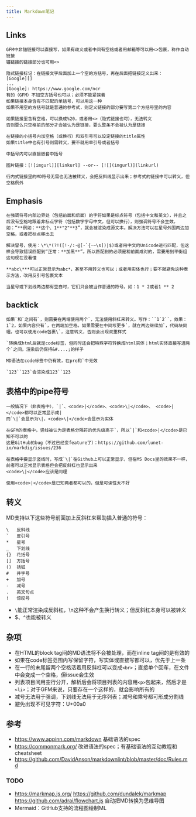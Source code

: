 ```yaml
---
title: Markdown笔记
---
```


## Links

```
GFM中非锚链接可以直接写，如果有歧义或者中间有空格或者用邮箱等可以用<>包裹，称作自动链接
锚链接的链接部分也可用<>

隐式链接标记：在链接文字后面加上一个空的方括号，再在后面把链接定义出来：
[Google][]
...
[Google]: https://www.google.com/ncr
有的（GFM）不加空方括号也可以；必须不能紧挨着
如果链接本身含有不匹配的单括号，可以用这一种
如果不用空的方括号就是普通的参考式，则定义链接的部分要写第二个方括号里的内容

如果链接里含有空格，可以换成%20，或者用<>（隐式链接也可），无法转义
否则要么只空格前的部分才会被认为是链接，要么整条不会被认为是链接

在链接的小括号内加空格（或换行）和双引号可以设定链接的title属性
如果title中也有引号则需转义，要不就用单引号或者括号

中括号内可以直接嵌套中括号

图片链接：[![imgurl]][linkurl] --or-- [![](imgurl)](linkurl)

行内式链接里的MD符号无需也无法被转义，会把反斜线显示出来；参考式的链接中可以转义，但空格例外
```

## Emphasis

```
在强调符号内部边界处（包括前面和后面）的字符如果是标点符号（包括中文和英文），并且之后没有空格地跟着非标点字符（包括数字字母中文，但可以换行），则强调符号不会生效。如：“**例如：**这个、1**"2"**3”，就会被渲染成源文本。解决方法可以在星号外围两边加空格，或者把标点移出去

解决冒号，使用：\*\*(?!([!-/:-@[-`{-~\s])|$)或者用中文的Unicode进行匹配，但这样会导致错误匹配到“正常：**加黑**”。所以匹配到的必须是和前面成对的，需要用到平衡组
这句现在没看懂

**abc\***可以正常显示为abc*，甚至不用转义也可以；或者用实体也行；要不就避免这种表示方法，改用反引号包裹文本

当星号或下划线两边都有空白时，它们只会被当作普通的符号。如：1 * 2或者1 ** 2
```

## backtick

```
如果`和`之间有`，则需要在两端使用两个`，无法使用斜杠来转义。写作：``1`2``，效果：1`2，如果内容只有`，在两端加空格。如果需要在中间写更多`，就在两边继续加`，代码块同理。也可以使用code包裹\`，注意转义，否则会出现双重样式

`转换成html后就是code标签，但同时还会把特殊字符转换成html实体；html实体直接写进两个`之间，渲染后仍保持&#....;的样子

MD语法在code标签中仍有效，在pre和`中无效

`123``123`会渲染成123``123
```

## 表格中的pipe符号

```
一般情况下（非表格中），`|`、<code>|</code>、<code>\|</code>、 <code>|</code>都可以正常显示成|
而`\|`会显示为\|，<code>\|</code>会显示为实体

在GFM的表格中，竖线被认为是表格分隔符的优先级高于`，所以`|`和<code>|</code>是已知不可以的
这是GitHub的bug（不过已经变feature了）：https://github.com/lunet-io/markdig/issues/236

在表格中要显示竖线时，写成`\|`在Github上可以正常显示，但在MS Docs里的效果不一样，前者可以正常显示表格但会把反斜杠也显示出来
<code>\|</code>应该是同理

使用<code>|</code>是已知两者都可以的，但是可读性太不好
```

## 转义

MD支持以下这些符号前面加上反斜杠来帮助插入普通的符号：

```
\   反斜线
`   反引号
*   星号
_   下划线
{}  花括号
[]  方括号
()  括弧
#   井字号
+   加号
-   减号
.   英文句点
!   惊叹号
```

* `\`能正常渲染成反斜杠，\n这种不会产生换行转义；但反斜杠本身可以被转义
* $、^也能被转义

## 杂项

* 在HTML的block tag间的MD语法将不会被处理，而在inline tag间的是有效的
* 如果在code标签范围内写保留字符，写实体或直接写都可以，优先于上一条
* 在一行的末尾留两个空格活着用反斜杠可以变成`<br>`；直接单个回车，在文件中会变成一个空格，但issue会生效
* 列表项目间用空行分开，解析后会将项目列表的内容用`<p>`包起来，然后才是`<li>`；对于GFM来说，只要存在一个这样的，就会影响所有的
* 减号无法用于强调，下划线无法用于无序列表；减号和乘号都可形成分割线
* 避免出现不可见字符：U+00a0

## 参考

* https://www.appinn.com/markdown 基础语法的spec
* https://commonmark.org/ 改进语法的spec；有基础语法的互动教程和cheatsheet
* https://github.com/DavidAnson/markdownlint/blob/master/doc/Rules.md

### TODO

* https://markmap.js.org/ https://github.com/dundalek/markmap https://github.com/adrai/flowchart.js 自动把MD转换为思维导图
* Mermaid：GitHub支持的流程图绘制ML
